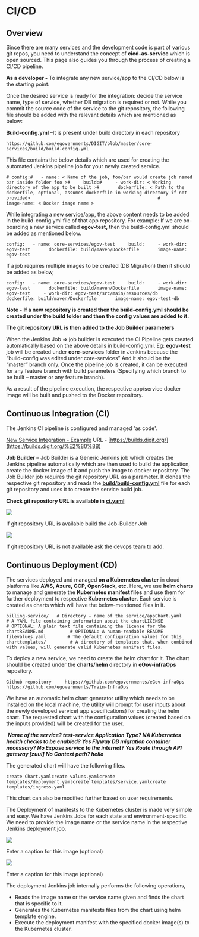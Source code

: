 # CI/CD

## Overview <a id="overview"></a>

Since there are many services and the development code is part of various git repos, you need to understand the concept of **cicd-as-service** which is open sourced. This page also guides you through the process of creating a CI/CD pipeline.

**As a developer -** To integrate any new service/app to the CI/CD below is the starting point:

Once the desired service is ready for the integration: decide the service name, type of service, whether DB migration is required or not. While you commit the source code of the service to the git repository, the following file should be added with the relevant details which are mentioned as below:

**Build-config.yml** –It is present under build directory in each repository

```text
https://github.com/egovernments/DIGIT/blob/master/core-services/build/build-config.yml
```

This file contains the below details which are used for creating the automated Jenkins pipeline job for your newly created service.

```text
# config:#   - name: < Name of the job, foo/bar would create job named bar inside folder foo >#     build:#     - work-dir: < Working directory of the app to be built >#       dockerfile: < Path to the dockerfile, optional, assumes dockerfile in working directory if not provided>                                                #       image-name: < Docker image name >
```

While integrating a new service/app, the above content needs to be added in the build-config.yml file of that app repository. For example: If we are on-boarding a new service called **egov-test,** then the build-config.yml should be added as mentioned below.

```text
config:   - name: core-services/egov-test     build:     - work-dir: egov-test       dockerfile: build/maven/Dockerfile       image-name: egov-test
```

If a job requires multiple images to be created \(DB Migration\) then it should be added as below,

```text
config:   - name: core-services/egov-test     build:     - work-dir: egov-test       dockerfile: build/maven/Dockerfile       image-name: egov-test     - work-dir: egov-test/src/main/resources/db       dockerfile: build/maven/Dockerfile       image-name: egov-test-db
```

**Note -** **If a new repository is created then the build-config.yml should be created under the build folder and then the config values are added to it.**

**The git repository URL is then added to the Job Builder parameters**

When the Jenkins Job =&gt; job builder is executed the CI Pipeline gets created automatically based on the above details in build-config.yml. Eg: **egov-test** job will be created under **core-services** folder in Jenkins because the “build-config was edited under core-services” And it should be the “master” branch only. Once the pipeline job is created, it can be executed for any feature branch with build parameters \(Specifying which branch to be built – master or any feature branch\).

As a result of the pipeline execution, the respective app/service docker image will be built and pushed to the Docker repository.

## **Continuous Integration \(CI\)** <a id="continuous-integration-ci"></a>

The Jenkins CI pipeline is configured and managed 'as code'.

​[New Service Integration - Example](https://digit-discuss.atlassian.net/wiki/spaces/DOPS/pages/111673399/New+Service+Integration+-+Example) URL - [https://builds.digit.org/](https://builds.digit.org/%E2%80%8B)​

**Job Builder** – Job Builder is a Generic Jenkins job which creates the Jenkins pipeline automatically which are then used to build the application, create the docker image of it and push the image to docker repository. The Job Builder job requires the git repository URL as a parameter. It clones the respective git repository and reads the [**build/build-config.yml**](https://github.com/egovernments/DIGIT/blob/master/core-services/build/build-config.yml) file for each git repository and uses it to create the service build job.

‌**Check git repository URL is available in** [**ci.yaml**](https://github.com/egovernments/DIGIT-DevOps/blob/master/deploy-as-code/helm/environments/ci.yaml)​[‌](https://github.com/egovernments/eGov-infraOps/blob/master/helm/environments/ci.yaml)‌

![](https://gblobscdn.gitbook.com/assets%2F-MERG_iQW5oN4ukgXP8K%2Fsync%2F3b7e0c5ac4c5064192777b45de690069ff11a674.png?alt=media)

If git repository URL is available build the Job-Builder Job

![](https://gblobscdn.gitbook.com/assets%2F-MERG_iQW5oN4ukgXP8K%2Fsync%2F402d59e5650213e9bbd0631717d6201307e02e2f.png?alt=media)

If git repository URL is not available ask the devops team to add.

## **Continuous Deployment \(CD\)**‌ <a id="continuous-deployment-cd"></a>

The services deployed and managed **on a Kubernetes cluster** in cloud platforms like **AWS, Azure, GCP, OpenStack, etc.** Here, we use **helm charts** to manage and generate the **Kubernetes manifest files** and use them for further deployment to respective **Kubernetes cluster**. Each service is created as charts which will have the below-mentioned files in it.

```text
billing-service/   # Directory – name of the service/appChart.yaml         # A YAML file containing information about the chartLICENSE            # OPTIONAL: A plain text file containing the license for the chartREADME.md          # OPTIONAL: A human-readable README filevalues.yaml        # The default configuration values for this charttemplates/         # A directory of templates that, when combined with values, will generate valid Kubernetes manifest files.
```

To deploy a new service, we need to create the helm chart for it. The chart should be created under the **charts/helm** directory in **eGov-infraOps** repository.

```text
Github repository     https://github.com/egovernments/eGov-infraOps    https://github.com/egovernments/Train-InfraOps
```

We have an automatic helm chart generator utility which needs to be installed on the local machine, the utility will prompt for user inputs about the newly developed service\( app specifications\) for creating the helm chart. The requested chart with the configuration values \(created based on the inputs provided\) will be created for the user.

‌ _**Name of the service? test-service Application Type? NA Kubernetes health checks to be enabled? Yes Flyway DB migration container necessary? No Expose service to the internet? Yes Route through API gateway \[zuul\] No Context path? hello**_‌

The generated chart will have the following files.

```text
create Chart.yamlcreate values.yamlcreate templates/deployment.yamlcreate templates/service.yamlcreate templates/ingress.yaml
```

This chart can also be modified further based on user requirements.

The Deployment of manifests to the Kubernetes cluster is made very simple and easy. We have Jenkins Jobs for each state and environment-specific. We need to provide the image name or the service name in the respective Jenkins deployment job.

![](https://gblobscdn.gitbook.com/assets%2F-MERG_iQW5oN4ukgXP8K%2Fsync%2Fe39a9063f0ae56f845ba2230786302c0d4e957e6.png?alt=media)

Enter a caption for this image \(optional\)

![](https://gblobscdn.gitbook.com/assets%2F-MERG_iQW5oN4ukgXP8K%2Fsync%2F5e19cdbb9eb18d76fdd2b4f28c5aed5c8bf377e2.png?alt=media)

Enter a caption for this image \(optional\)

‌The deployment Jenkins job internally performs the following operations,‌

* Reads the image name or the service name given and finds the chart that is specific to it.
* Generates the Kubernetes manifests files from the chart using helm template engine.
* Execute the deployment manifest with the specified docker image\(s\) to the Kubernetes cluster.

